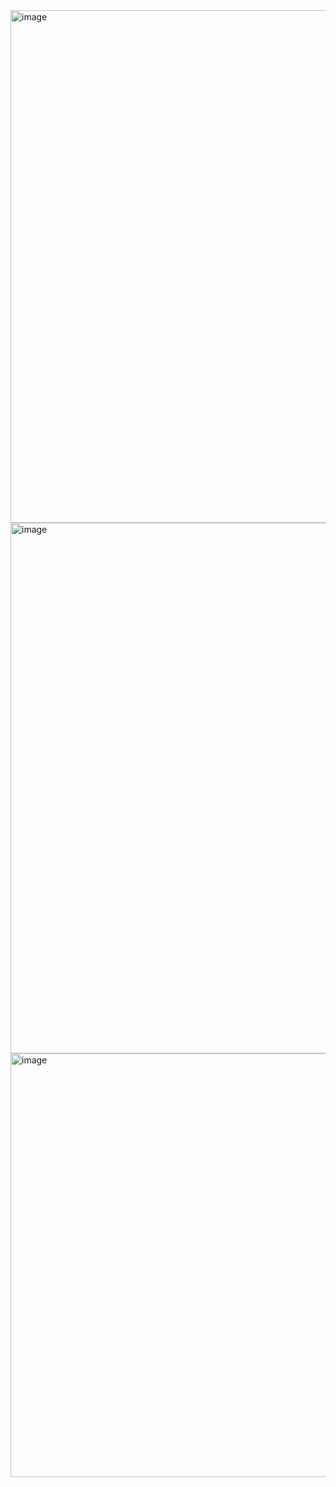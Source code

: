 <img width="1241" height="820" alt="image" src="https://github.com/user-attachments/assets/0323fce6-a12d-45e0-9e5e-22ec0d28f6ce" />
<img width="1062" height="849" alt="image" src="https://github.com/user-attachments/assets/7414b1b6-60c6-41fe-8fee-e435f2aa2980" />
<img width="1184" height="678" alt="image" src="https://github.com/user-attachments/assets/27eee2e2-8c33-4990-9d55-f8c217f4f827" />
